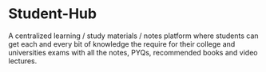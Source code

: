 # Student-Hub
A centralized learning / study materials / notes platform where students can get each and every bit of knowledge the require for their college and universities exams with all the notes, PYQs, recommended books and video lectures.
